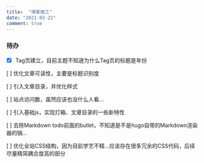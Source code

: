 ```yaml
---
title:  "博客施工"
date: "2021-03-22"
comment: true
---
```


### 待办

- [x] Tag页建立，目前主题不知道为什么Tag页的标题是年份

[ ] 优化文章可读性，主要是标题识别度

[ ] 引入文章目录，并优化样式

[ ] 站点访问数，虽然应该也没什么人看...

[ ] 引入基础js，实现灯箱、文章目录的一些新特性

[ ] 去除Markdown todo前面的bullet，不知道是不是hugo自带的Markdown渲染器的锅...

[ ] 优化全站CSS结构，因为目前学艺不精...应该存在很多冗余的CSS代码，后续尽量精简耦合度高的部分